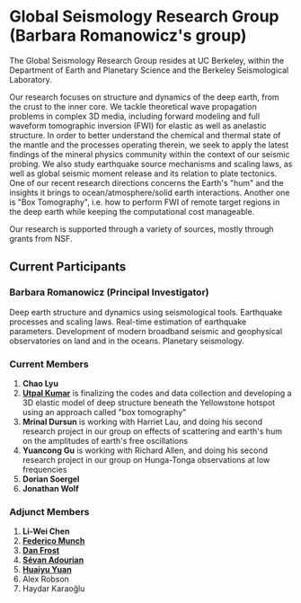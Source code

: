 # Global Seismology Research Group (Barbara Romanowicz's group)

The Global Seismology Research Group resides at UC Berkeley, within the Department of Earth and Planetary Science and the Berkeley Seismological Laboratory.

Our research focuses on structure and dynamics of the deep earth, from the crust to the inner core. We tackle theoretical wave propagation problems in complex 3D media, including forward modeling and full waveform tomographic inversion (FWI) for elastic as well as anelastic structure. In order to better understand the chemical and thermal state of the mantle and the processes operating therein, we seek to apply the latest findings of the mineral physics community within the context of our seismic probing. We also study earthquake source mechanisms and scaling laws, as well as global seismic moment release and its relation to plate tectonics. One of our recent research directions concerns the Earth's "hum" and the insights it brings to ocean/atmosphere/solid earth interactions. Another one is "Box Tomography", i.e. how to perform FWI of remote target regions in the deep earth while keeping the computational cost manageable.

Our research is supported through a variety of sources, mostly through grants from NSF.

## Current Participants
### Barbara Romanowicz (Principal Investigator)
Deep earth structure and dynamics using seismological tools. Earthquake processes and scaling laws. Real-time estimation of earthquake parameters. Development of modern broadband seismic and geophysical observatories on land and in the oceans. Planetary seismology.

### Current Members
1. __Chao Lyu__
1. [__Utpal Kumar__](https://www.earthinversion.com/about-me/) is finalizing the codes and data collection and developing a 3D elastic model of deep structure beneath the Yellowstone hotspot using an approach called "box tomography"
1. __Mrinal Dursun__ is working with Harriet Lau, and doing his second research project in our group on effects of scattering and earth's hum on the amplitudes of earth's free oscillations 
1. __Yuancong Gu__ is working with Richard Allen, and doing his second research project in our group on Hunga-Tonga observations at low frequencies 
1. __Dorian Soergel__
1. __Jonathan Wolf__ 


### Adjunct Members
1. __Li-Wei Chen__ 
2. [__Federico Munch__](https://erdw.ethz.ch/en/people/profile.MjIxMzk1.TGlzdC83NzMsOTI0MjA1OTI2.html)
3. [__Dan Frost__](https://danielafrost.com/) 
4. [__Sévan Adourian__](https://eps.berkeley.edu/people/sevan-adourian)
5. [__Huaiyu Yuan__](https://scholar.google.com/citations?user=fHZqrAEAAAAJ&hl=en)
6. Alex Robson
7. Haydar Karaoğlu

